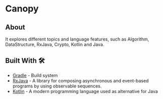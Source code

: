 # Canopy

## About
It explores different topics and language features, such as Algorithm, DataStructure, RxJava, Crypto, Kotlin and Java.

## Built With 🛠
- [Gradle](https://gradle.org/) - Build system
- [RxJava](https://github.com/ReactiveX/RxJava) - A library for composing asynchronous and event-based programs by using observable sequences.
- [Kotlin](https://kotlinlang.org/) - A modern programming language used as alternative for Java
